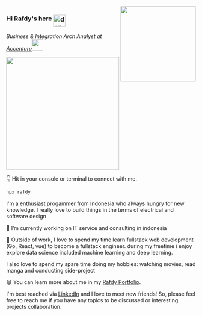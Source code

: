 
<img align="right" width="200" src="https://kevalpatel2106.files.wordpress.com/2017/01/go_lang_mascot_by_kirael_art-d7kunhu.gif?w=375&h=375&crop=1">

### Hi Rafdy's here <img align="top" alt="dnn" width="32px" src="https://raw.githubusercontent.com/iampavangandhi/iampavangandhi/master/gifs/Hi.gif">

<p><em>Business & Integration Arch Analyst at <a href="https://www.accenture.com">Accenture</a><img src="https://media.giphy.com/media/WUlplcMpOCEmTGBtBW/giphy.gif" width="30"> 
</em></p>

<img width="300px" src="https://i.pinimg.com/originals/3f/e6/46/3fe646098466da16f5d2ed27d5e82b03.gif"> 

👇 Hit in your console or terminal to connect with me.
```bash
npx rafdy
```

I'm a enthusiast progammer from Indonesia who always hungry for new knowledge.
I really love to build things in the terms of electrical and software design


🔭 I’m currently working on IT service and consulting in indonesia

🌱 Outside of work, I love to spend my time learn fullstack web development (Go, React, vue) to become a fullstack engineer. during my freetime i enjoy explore data science included machine learning and deep learning.
 
 I also love to spend my spare time doing my hobbies: watching movies, read manga and conducting side-project

😄 You can learn more about me in my [Rafdy Portfolio](https://arafdy.github.io/rafdy).

I'm best reached via [LinkedIn](https://www.linkedin.com/in/rafdy-amestira-097693122/) and I love to meet new friends! So, please feel free to reach me if you have any topics to be discussed or interesting projects collaboration.


